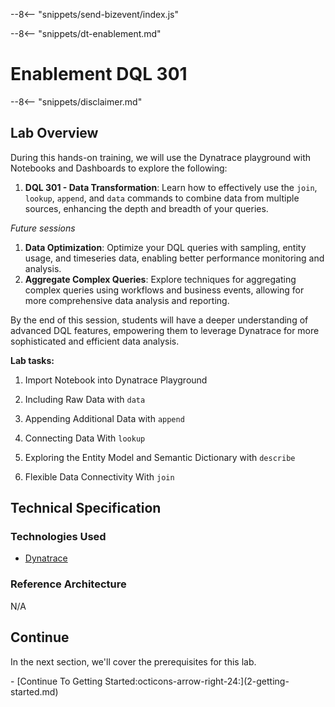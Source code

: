 --8<-- "snippets/send-bizevent/index.js"

--8<-- "snippets/dt-enablement.md"

# Enablement DQL 301
--8<-- "snippets/disclaimer.md"

## Lab Overview

During this hands-on training, we will use the Dynatrace playground with Notebooks and Dashboards to explore the following:

1. **DQL 301 - Data Transformation**: Learn how to effectively use the `join`, `lookup`, `append`, and `data` commands to combine data from multiple sources, enhancing the depth and breadth of your queries.

*Future sessions*

1.	**Data Optimization**: Optimize your DQL queries with sampling, entity usage, and timeseries data, enabling better performance monitoring and analysis.
2.	**Aggregate Complex Queries**: Explore techniques for aggregating complex queries using workflows and business events, allowing for more comprehensive data analysis and reporting.

By the end of this session, students will have a deeper understanding of advanced DQL features, empowering them to leverage Dynatrace for more sophisticated and efficient data analysis.

**Lab tasks:**

1. Import Notebook into Dynatrace Playground

2. Including Raw Data with `data`

3. Appending Additional Data with `append`

4. Connecting Data With `lookup`

5. Exploring the Entity Model and Semantic Dictionary with `describe`

6. Flexible Data Connectivity With `join`

## Technical Specification

### Technologies Used
- [Dynatrace](https://www.dynatrace.com/trial)

### Reference Architecture
N/A

## Continue

In the next section, we'll cover the prerequisites for this lab.

<div class="grid cards" markdown>
- [Continue To Getting Started:octicons-arrow-right-24:](2-getting-started.md)
</div>